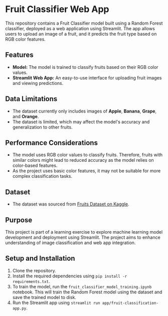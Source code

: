 
# Fruit Classifier Web App

This repository contains a Fruit Classifier model built using a Random Forest classifier, deployed as a web application using Streamlit. The app allows users to upload an image of a fruit, and it predicts the fruit type based on RGB color features.



## Features

- **Model:** The model is trained to classify fruits based on their RGB color values.
- **Streamlit Web App:** An easy-to-use interface for uploading fruit images and viewing predictions.


## Data Limitations

- The dataset currently only includes images of **Apple**, **Banana**, **Grape**, and **Orange**.
- The dataset is limited, which may affect the model's accuracy and generalization to other fruits.
## Performance Considerations

- The model uses RGB color values to classify fruits. Therefore, fruits with similar colors might lead to reduced accuracy as the model relies on color-based features.
- As the project uses basic color features, it may not be suitable for more complex classification tasks.

## Dataset

- The dataset was sourced from [Fruits Dataset on Kaggle](https://www.kaggle.com/datasets/shreyapmaher/fruits-dataset-images/data).

## Purpose

This project is part of a learning exercise to explore machine learning model development and deployment using Streamlit. The project aims to enhance understanding of image classification and web app integration.
## Setup and Installation

1. Clone the repository.
2. Install the required dependencies using `pip install -r requirements.txt`.
3. To train the model, run the `fruit_classifier_model_training.ipynb` notebook. This will train the Random Forest model using the dataset and save the trained model to disk.
4. Run the Streamlit app using `streamlit run app/fruit-classification-app.py`.

    
